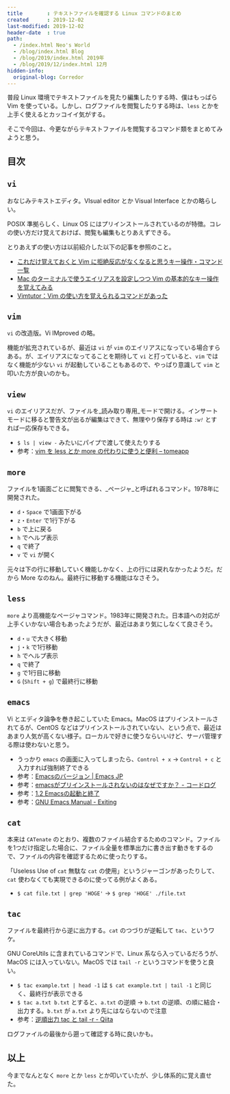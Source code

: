 ```yaml
---
title        : テキストファイルを確認する Linux コマンドのまとめ
created      : 2019-12-02
last-modified: 2019-12-02
header-date  : true
path:
  - /index.html Neo's World
  - /blog/index.html Blog
  - /blog/2019/index.html 2019年
  - /blog/2019/12/index.html 12月
hidden-info:
  original-blog: Corredor
---
```


普段 Linux 環境でテキストファイルを見たり編集したりする時、僕はもっぱら Vim を使っている。しかし、ログファイルを閲覧したりする時は、`less` とかを上手く使えるとカッコイイ気がする。

そこで今回は、今更ながらテキストファイルを閲覧するコマンド類をまとめてみようと思う。

## 目次

## `vi`

おなじみテキストエディタ。VIsual editor とか Visual Interface とかの略らしい。

POSIX 準拠らしく、Linux OS にはプリインストールされているのが特徴。コレの使い方だけ覚えておけば、閲覧も編集もとりあえずできる。

とりあえずの使い方は以前紹介した以下の記事を参照のこと。

- [これだけ覚えておくと Vim に拒絶反応がなくなると思うキー操作・コマンド一覧](/blog/2017/05/01-04.html)
- [Mac のターミナルで使うエイリアスを設定しつつ Vim の基本的なキー操作を覚えてみる](/blog/2016/05/30-01.html)
- [Vimtutor：Vim の使い方を覚えられるコマンドがあった](/blog/2017/03/21-03.html)

## `vim`

`vi` の改造版。Vi IMproved の略。

機能が拡充されているが、最近は `vi` が `vim` のエイリアスになっている場合すらある。が、エイリアスになってることを期待して `vi` と打っていると、`vim` ではなく機能が少ない `vi` が起動していることもあるので、やっぱり意識して `vim` と叩いた方が良いのかも。

## `view`

`vi` のエイリアスだが、ファイルを_読み取り専用_モードで開ける。インサートモードに移ると警告文が出るが編集はできて、無理やり保存する時は _`:w!`_ とすれば一応保存もできる。

- `$ ls | view -` みたいにパイプで渡して使えたりする
- 参考：[vim を less とか more の代わりに使うと便利 – tomeapp](http://tomeapp.jp/archives/1181)

## `more`

ファイルを1画面ごとに閲覧できる、_ページャ_と呼ばれるコマンド。1978年に開発された。

- `d`・`Space` で1画面下がる
- `z`・`Enter` で1行下がる
- `b` で上に戻る
- `h` でヘルプ表示
- `q` で終了
- `v` で `vi` が開く

元々は下の行に移動していく機能しかなく、上の行には戻れなかったようだ。だから More なのねん。最終行に移動する機能はなさそう。

## `less`

`more` より高機能なページャコマンド。1983年に開発された。日本語への対応が上手くいかない場合もあったようだが、最近はあまり気にしなくて良さそう。

- `d`・`u` で大きく移動
- `j`・`k` で1行移動
- `h` でヘルプ表示
- `q` で終了
- `g` で1行目に移動
- `G` (`Shift + g`) で最終行に移動

## `emacs`

Vi とエディタ論争を巻き起こしていた Emacs。MacOS はプリインストールされてるが、CentOS などはプリインストールされていない、という点で、最近はあまり人気が高くない様子。ローカルで好きに使うならいいけど、サーバ管理する際は使わないと思う。

- うっかり `emacs` の画面に入ってしまったら、`Control + x` → `Control + c` と入力すれば強制終了できる
- 参考：[Emacsのバージョン | Emacs JP](https://emacs-jp.github.io/tips/versions)
- 参考：[emacsがプリインストールされないのはなぜですか？ - コードログ](https://codeday.me/jp/qa/20190811/1430990.html)
- 参考：[1.2 Emacsの起動と終了](https://cns-guide.sfc.keio.ac.jp/2000/4/1/2.html)
- 参考：[GNU Emacs Manual - Exiting](http://flex.phys.tohoku.ac.jp/texi/emacs-jp/emacs-jp_12.html)

## `cat`

本来は `CATenate` のとおり、複数のファイル結合するためのコマンド。ファイルを1つだけ指定した場合に、ファイル全量を標準出力に書き出す動きをするので、ファイルの内容を確認するために使ったりする。

「Useless Use of `cat` 無駄な `cat` の使用」というジャーゴンがあったりして、`cat` 使わなくても実現できるのに使ってる例がよくある。

- `$ cat file.txt | grep 'HOGE'` → `$ grep 'HOGE' ./file.txt`

## `tac`

ファイルを最終行から逆に出力する。`cat` のつづりが逆転して `tac`、というワケ。

GNU CoreUtils に含まれているコマンドで、Linux 系なら入っているだろうが、MacOS には入っていない。MacOS では `tail -r` というコマンドを使うと良い。

- `$ tac example.txt | head -1` は `$ cat example.txt | tail -1` と同じく、最終行が表示できる
- `$ tac a.txt b.txt` とすると、`a.txt` の逆順 → `b.txt` の逆順、の順に結合・出力する。`b.txt` が `a.txt` より先にはならないので注意
- 参考：[逆順出力 tac と tail -r - Qiita](https://qiita.com/b4b4r07/items/e465efe0b020407bdd44)

ログファイルの最後から遡って確認する時に良いかも。

## 以上

今までなんとなく `more` とか `less` とか叩いていたが、少し体系的に覚え直せた。
